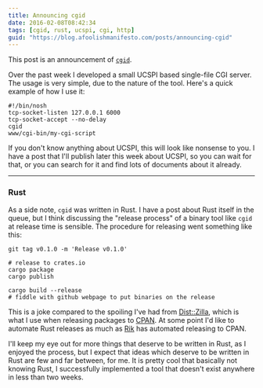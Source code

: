 ```yaml
---
title: Announcing cgid
date: 2016-02-08T08:42:34
tags: [cgid, rust, ucspi, cgi, http]
guid: "https://blog.afoolishmanifesto.com/posts/announcing-cgid"
---
```

This post is an announcement of [`cgid`](https://github.com/frioux/cgid).

Over the past week I developed a small UCSPI based single-file CGI server.  The
usage is very simple, due to the nature of the tool.  Here's a quick example of
how I use it:

```
#!/bin/nosh
tcp-socket-listen 127.0.0.1 6000
tcp-socket-accept --no-delay
cgid
www/cgi-bin/my-cgi-script
```

If you don't know anything about UCSPI, this will look like nonsense to you.  I
have a post that I'll publish later this week about UCSPI, so you can wait for
that, or you can search for it and find lots of documents about it already.

---

### Rust

As a side note, `cgid` was written in Rust.  I have a post about Rust itself in
the queue, but I think discussing the "release process" of a binary tool like
`cgid` at release time is sensible.  The procedure for releasing went something
like this:

```
git tag v0.1.0 -m 'Release v0.1.0'

# release to crates.io
cargo package
cargo publish

cargo build --release
# fiddle with github webpage to put binaries on the release
```

This is a joke compared to the spoiling I've had from
[Dist::Zilla](http://dzil.org/), which is what I use when releasing packages to
[CPAN](https://metacpan.org/).  At some point I'd like to automate Rust releases
as much as [Rik](https://rjbs.manxome.org/) has automated releasing to CPAN.

I'll keep my eye out for more things that deserve to be written in Rust, as I
enjoyed the process, but I expect that ideas which deserve to be written in
Rust are few and far between, for me.  It is pretty cool that basically not
knowing Rust, I successfully implemented a tool that doesn't exist anywhere in
less than two weeks.
